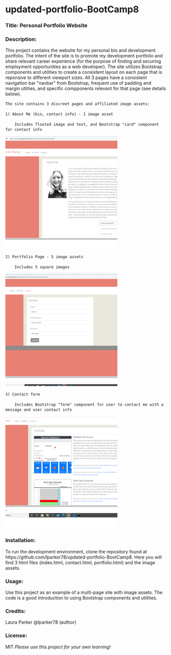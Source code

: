 # updated-portfolio-BootCamp8

<h3> Title: Personal Portfolio Website</h3>

<h3>Description:</h3> 
    This project contains the website for my personal bio and development portfolio. The intent of the site is to promote my development portfolio and share relevant career experience (for the purpose of finding and securing employment opportunities as a web developer).  The site utilizes Bootstrap components and utilities to create a consistent layout on each page that is reponsive to different viewport sizes.  All 3 pages have a consistent navigation bar "navbar" from Bootstrap, frequent use of padding and margin utlities, and specific compponents relevant for that page (see details below).
    
    The site contains 3 discreet pages and affiliated image assets:

    1) About Me (bio, contact info) - 1 image asset

        Includes floated image and text, and Bootstrap "card" component for contact info

<p>
    <img src="./images/Portfolio.png" width="350" height="350" />
</p>

    
    2) Portfolio Page - 5 image assets

        Includes 5 square images 

        
<p> <img src="./images/Portfolio (1).png" width="350" height="350" />
</p>

    3) Contact form

        Includes Bootstrap "form" component for user to contact me with a message and user contact info

<p> <img src="./images/Portfolio (2).png" width="350" height="350" />
</p>

<h3>Installation:</h3>
    To run the development environment, clone the repository found at https://github.com/lparker78/updated-portfolio-BootCamp8. Here you will find 3 html files (index.html, contact.html, portfolio.html) and the image assets.

<h3>Usage:</h3>
    Use this project as an example of a multi-page site with image assets. The code is a good introduction to using Bootstrap components and utilities.

<h3>Credits:</h3> Laura Parker @lparker78 (author)

<h3>License:</h3> MIT   <i>Please use this project for your own learning!</i> 




   
